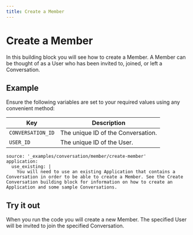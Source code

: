 ```yaml
---
title: Create a Member
---
```


# Create a Member

In this building block you will see how to create a Member. A Member can be thought of as a User who has been invited to, joined, or left a Conversation.

## Example

Ensure the following variables are set to your required values using any convenient method:

Key | Description
-- | --
`CONVERSATION_ID` | The unique ID of the Conversation.
`USER_ID` | The unique ID of the User.

```building_blocks
source: '_examples/conversation/member/create-member'
application:
  use_existing: |
    You will need to use an existing Application that contains a Conversation in order to be able to create a Member. See the Create Conversation building block for information on how to create an Application and some sample Conversations.
```

## Try it out

When you run the code you will create a new Member. The specified User will be invited to join the specified Conversation.
